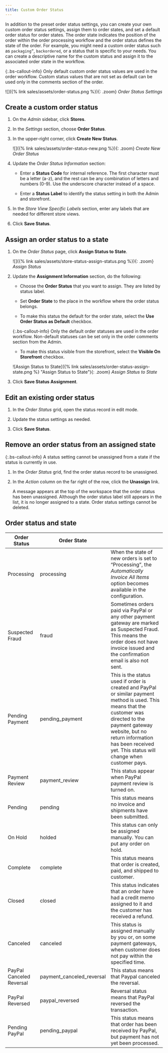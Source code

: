 ```yaml
---
title: Custom Order Status
---
```


In addition to the preset order status settings, you can create your own custom order status settings, assign them to order states, and set a default order status for order states. The order state indicates the position of the order within the order processing workflow and the order status defines the state of the order. For example, you might need a custom order status such as `packaging”`, `backordered`, or a status that is specific to your needs. You can create a descriptive name for the custom status and assign it to the associated order state in the workflow.

{:.bs-callout-info}
Only default custom order status values are used in the order workflow. Custom status values that are not set as default can be used only in the comments section of the order.

![]({% link sales/assets/order-status.png %}){: .zoom}
_Order Status Settings_

## Create a custom order status

1. On the _Admin_ sidebar, click **Stores**.

1. In the _Settings_ section, choose **Order Status**.

1. In the upper-right corner, click **Create New Status**.

   ![]({% link sales/assets/order-status-new.png %}){: .zoom}
   _Create New Order Status_

1. Update the _Order Status Information_ section:

   - Enter a **Status Code** for internal reference. The first character must be a letter (a-z), and the rest can be any combination of letters and numbers (0-9). Use the underscore character instead of a space.

   - Enter a **Status Label** to identify the status setting in both the Admin and storefront.

1. In the _Store View Specific Labels_ section, enter any labels that are needed for different store views.

1. Click **Save Status**.

## Assign an order status to a state

1. On the _Order Status_ page, click **Assign Status to State**.

   ![]({% link sales/assets/store-status-assign-status.png %}){: .zoom}
   _Assign Status_

1. Update the **Assignment Information** section, do the following:

   - Choose the **Order Status** that you want to assign. They are listed by status label.

   - Set **Order State** to the place in the workflow where the order status belongs.

   - To make this status the default for the order state, select the **Use Order Status as Default** checkbox.

   {:.bs-callout-info}
   Only the default order statuses are used in the order workflow. Non-default statuses can be set only in the order comments section from the Admin.

   - To make this status visible from the storefront, select the **Visible On Storefront** checkbox.

   ![Assign Status to State]({% link sales/assets/order-status-assign-state.png %} "Assign Status to State"){: .zoom}
   _Assign Status to State_

1. Click **Save Status Assignment**.

## Edit an existing order status

1. In the _Order Status_ grid, open the status record in edit mode.

1. Update the status settings as needed.

1. Click **Save Status**.

## Remove an order status from an assigned state

{:.bs-callout-info}
A status setting cannot be unassigned from a state if the status is currently in use.

1. In the _Order Status_ grid, find the order status record to be unassigned.

1. In the _Action_ column on the far right of the row, click the **Unassign** link.

   A message appears at the top of the workspace that the order status has been unassigned. Although the order status label still appears in the list, it is no longer assigned to a state. Order status settings cannot be deleted.

## Order status and state

|Order Status|Order State||
|--- |--- |--- |
|Processing|processing|When the state of new orders is set to “Processing”, the _Automatically Invoice All Items_ option becomes available in the configuration.|
|Suspected Fraud|fraud|Sometimes orders paid via PayPal or any other payment gateway are marked as Suspected Fraud. This means the order does not have invoice issued and the confirmation email is also not sent.|
|Pending Payment|pending_payment|This is the status used if order is created and PayPal or similar payment method is used. This means that the customer was directed to the payment gateway website, but no return information has been received yet. This status will change when customer pays.|
|Payment Review|payment_review|This status appear when PayPal payment review is turned on.|
|Pending|pending|This status means no invoice and shipments have been submitted.|
|On Hold|holded|This status can only be assigned manually. You can put any order on hold.|
|Complete|complete|This status means that order is created, paid, and shipped to customer.|
|Closed|closed|This status indicates that an order have had a credit memo assigned to it and the customer has received a refund.|
|Canceled|canceled|This status is assigned manually by you or, on some payment gateways, when customer does not pay within the specified time.|
|PayPal Canceled Reversal|payment_canceled_reversal|This status means that Paypal canceled the reversal.|
|PayPal Reversed|paypal_reversed|Reversal status means that PayPal reversed the transaction.|
|Pending PayPal|pending_paypal|This status means that order has been received by PayPal, but payment has not yet been processed.|
